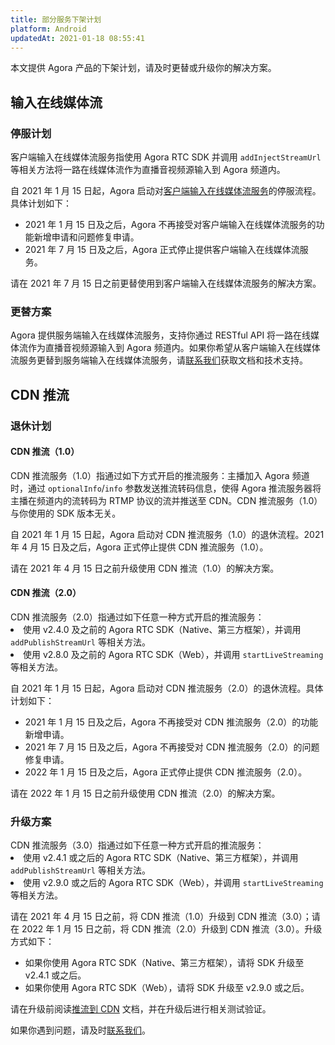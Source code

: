 ```yaml
---
title: 部分服务下架计划
platform: Android
updatedAt: 2021-01-18 08:55:41
---
```


本文提供 Agora 产品的下架计划，请及时更替或升级你的解决方案。

## 输入在线媒体流

### 停服计划

<div class="alert info">客户端输入在线媒体流服务指使用 Agora RTC SDK 并调用 <code>addInjectStreamUrl</code> 等相关方法将一路在线媒体流作为直播音视频源输入到 Agora 频道内。</div>

自 2021 年 1 月 15 日起，Agora 启动对[客户端输入在线媒体流服务](https://docs.agora.io/cn/Interactive%20Broadcast/inject_stream_android?platform=Android)的停服流程。具体计划如下：

- 2021 年 1 月 15 日及之后，Agora 不再接受对客户端输入在线媒体流服务的功能新增申请和问题修复申请。
- 2021 年 7 月 15 日及之后，Agora 正式停止提供客户端输入在线媒体流服务。

请在 2021 年 7 月 15 日之前更替使用到客户端输入在线媒体流服务的解决方案。

### 更替方案

Agora 提供服务端输入在线媒体流服务，支持你通过 RESTful API 将一路在线媒体流作为直播音视频源输入到 Agora 频道内。如果你希望从客户端输入在线媒体流服务更替到服务端输入在线媒体流服务，请[联系我们](https://agora-ticket.agora.io)获取文档和技术支持。

## CDN 推流

### 退休计划

#### CDN 推流（1.0）

<div class="alert info">CDN 推流服务（1.0）指通过如下方式开启的推流服务：主播加入 Agora 频道时，通过 <code>optionalInfo</code>/<code>info</code> 参数发送推流转码信息，使得 Agora 推流服务器将主播在频道内的流转码为 RTMP 协议的流并推送至 CDN。CDN 推流服务（1.0）与你使用的 SDK 版本无关。</div>

自 2021 年 1 月 15 日起，Agora 启动对 CDN 推流服务（1.0）的退休流程。2021 年 4 月 15 日及之后，Agora 正式停止提供 CDN 推流服务（1.0）。

请在 2021 年 4 月 15 日之前升级使用 CDN 推流（1.0）的解决方案。

#### CDN 推流（2.0）

<div class="alert info">CDN 推流服务（2.0）指通过如下任意一种方式开启的推流服务：
<li>使用 v2.4.0 及之前的 Agora RTC SDK（Native、第三方框架），并调用 <code>addPublishStreamUrl</code> 等相关方法。</li>
<li>使用 v2.8.0 及之前的 Agora RTC SDK（Web），并调用 <code>startLiveStreaming</code> 等相关方法。</li></div>

自 2021 年 1 月 15 日起，Agora 启动对 CDN 推流服务（2.0）的退休流程。具体计划如下：

- 2021 年 1 月 15 日及之后，Agora 不再接受对 CDN 推流服务（2.0）的功能新增申请。
- 2021 年 7 月 15 日及之后，Agora 不再接受对 CDN 推流服务（2.0）的问题修复申请。
- 2022 年 1 月 15 日及之后，Agora 正式停止提供 CDN 推流服务（2.0）。

请在 2022 年 1 月 15 日之前升级使用 CDN 推流（2.0）的解决方案。

### 升级方案

<div class="alert info">CDN 推流服务（3.0）指通过如下任意一种方式开启的推流服务：
<li>使用 v2.4.1 或之后的 Agora RTC SDK（Native、第三方框架），并调用 <code>addPublishStreamUrl</code> 等相关方法。</li>
<li>使用 v2.9.0 或之后的 Agora RTC SDK（Web），并调用 <code>startLiveStreaming</code> 等相关方法。</li></div>

请在 2021 年 4 月 15 日之前，将 CDN 推流（1.0）升级到 CDN 推流（3.0）；请在 2022 年 1 月 15 日之前，将 CDN 推流（2.0）升级到 CDN 推流（3.0）。升级方式如下：

- 如果你使用 Agora RTC SDK（Native、第三方框架），请将 SDK 升级至 v2.4.1 或之后。
- 如果你使用 Agora RTC SDK（Web），请将 SDK 升级至 v2.9.0 或之后。

请在升级前阅读[推流到 CDN](https://docs.agora.io/cn/Interactive%20Broadcast/cdn_streaming_android?platform=Android) 文档，并在升级后进行相关测试验证。

如果你遇到问题，请及时[联系我们](https://agora-ticket.agora.io)。
